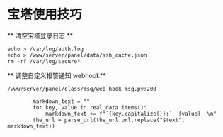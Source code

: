 # 宝塔使用技巧


** 清空宝塔登录日志 **
```
echo > /var/log/auth.log
echo > /www/server/panel/data/ssh_cache.json
rm -rf /var/log/secure*
```


** 调整自定义报警通知 webhook**

`/www/server/panel/class/msg/web_hook_msg.py:200`

```
        markdown_text = ""
        for key, value in real_data.items():
            markdown_text += f"`{key.capitalize()}:`  {value}  \n"
        the_url = parse_url(the_url.url.replace("$text", markdown_text))
```